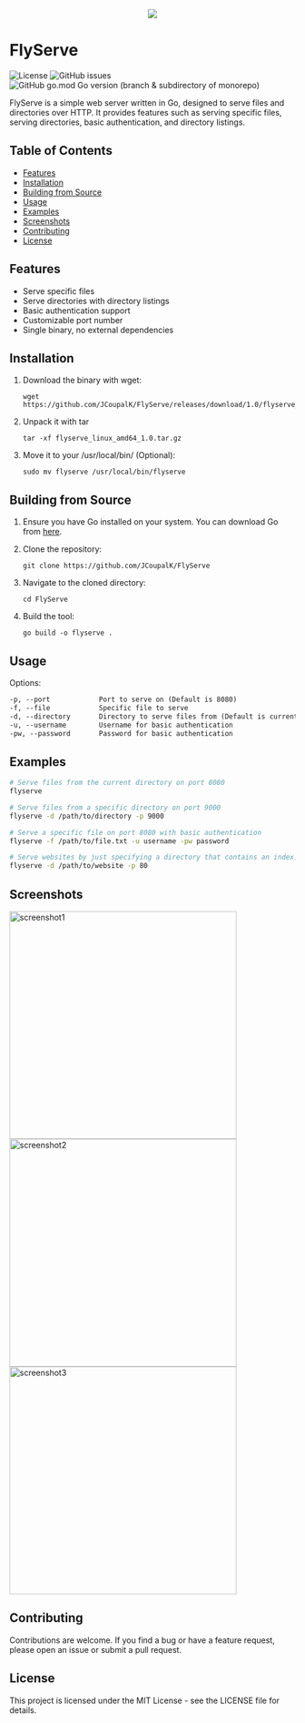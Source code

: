 <p align="center">
 <img src="https://github.com/JCoupalK/FlyServe/assets/108779415/e2cc0123-bfcc-4191-8a83-6ccf37d8e687"
</p>

# FlyServe
![License](https://img.shields.io/github/license/JCoupalK/FlyServe)
![GitHub issues](https://img.shields.io/github/issues-raw/JCoupalK/FlyServe)
![GitHub go.mod Go version (branch & subdirectory of monorepo)](https://img.shields.io/github/go-mod/go-version/JCoupalK/FlyServe/main)

FlyServe is a simple web server written in Go, designed to serve files and directories over HTTP. It provides features such as serving specific files, serving directories, basic authentication, and directory listings.

## Table of Contents

- [Features](#features)
- [Installation](#installation)
- [Building from Source](#building-from-source)
- [Usage](#usage)
- [Examples](#examples)
- [Screenshots](#screenshots)
- [Contributing](#contributing)
- [License](#license)

## Features

- Serve specific files
- Serve directories with directory listings
- Basic authentication support
- Customizable port number
- Single binary, no external dependencies

## Installation

1. Download the binary with wget:

    ```shell
    wget https://github.com/JCoupalK/FlyServe/releases/download/1.0/flyserve_linux_amd64_1.0.tar.gz
    ```

2. Unpack it with tar

    ```shell
    tar -xf flyserve_linux_amd64_1.0.tar.gz
    ```

3. Move it to your /usr/local/bin/ (Optional):

    ```shell
    sudo mv flyserve /usr/local/bin/flyserve
    ```

## Building from Source

1. Ensure you have Go installed on your system. You can download Go from [here](https://golang.org/dl/).
2. Clone the repository:

    ```shell
    git clone https://github.com/JCoupalK/FlyServe
    ```

3. Navigate to the cloned directory:

    ```shell
    cd FlyServe
    ```

4. Build the tool:

    ```shell
    go build -o flyserve .
    ```

## Usage

Options:

```txt
-p, --port            Port to serve on (Default is 8080)
-f, --file            Specific file to serve
-d, --directory       Directory to serve files from (Default is current directory)
-u, --username        Username for basic authentication
-pw, --password       Password for basic authentication
```

## Examples

```bash
# Serve files from the current directory on port 8080
flyserve

# Serve files from a specific directory on port 9000
flyserve -d /path/to/directory -p 9000

# Serve a specific file on port 8080 with basic authentication
flyserve -f /path/to/file.txt -u username -pw password

# Serve websites by just specifying a directory that contains an index.html
flyserve -d /path/to/website -p 80
```

## Screenshots

<img alt="screenshot1" width="400" src="https://github.com/JCoupalK/FlyServe/assets/108779415/74c10791-62d5-4e68-988a-62dfba2965ff"/>
<br>
<img alt="screenshot2" width="400" src="https://github.com/JCoupalK/FlyServe/assets/108779415/3e93a041-c54e-4c64-96fb-d59ff63e6640"/>
<br>
<img alt="screenshot3" width="400" src="https://github.com/JCoupalK/FlyServe/assets/108779415/da666e86-ae02-4c25-8fe7-cb5f9f8f04c0"/>

## Contributing

Contributions are welcome. If you find a bug or have a feature request, please open an issue or submit a pull request.

## License

This project is licensed under the MIT License - see the LICENSE file for details.
